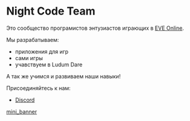# Night Code Team

Это сообщество програмистов энтузиастов играющих в [EVE Online](https://www.eveonline.com/ru).

Мы разрабатываем:
- приложения для игр
- сами игры
- учавствуем в Ludum Dare

А так же учимся и развиваем наши навыки!

Присоединяйтесь к нам:
- [Discord](http://discord.gg/FsAWsyUS3E)

[mini_banner](https://github.com/NightCodeTeam/.github/assets/89302161/d179c905-2a4e-4357-a868-5f87f1982cf6)
